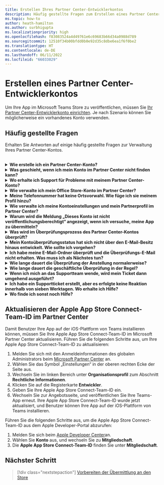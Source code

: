 ```yaml
---
title: Erstellen Ihres Partner Center-Entwicklerkontos
description: Häufig gestellte Fragen zum Erstellen eines Partner Center-Entwicklerkontos für die Veröffentlichung Ihrer App im Microsoft Teams Store.
ms.topic: how-to
author: heath-hamilton
ms.author: surbhigupta
ms.localizationpriority: high
ms.openlocfilehash: f83083524a4d49761e6c69683b66d34a0988d789
ms.sourcegitcommit: 12510f34b00bfdd0b0e92d35c8dbe6ea1f6f0be2
ms.translationtype: HT
ms.contentlocale: de-DE
ms.lasthandoff: 06/11/2022
ms.locfileid: "66033029"
---
```

# <a name="create-a-partner-center-developer-account"></a>Erstellen eines Partner Center-Entwicklerkontos

Um Ihre App im Microsoft Teams Store zu veröffentlichen, müssen Sie [Ihr Partner Center-Entwicklerkonto einrichten](/office/dev/store/open-a-developer-account). Je nach Szenario können Sie möglicherweise ein vorhandenes Konto verwenden.

## <a name="faq"></a>Häufig gestellte Fragen

Erhalten Sie Antworten auf einige häufig gestellte Fragen zur Verwaltung Ihres Partner Center-Kontos.

<br>

<details>

<summary><b>Wie erstelle ich ein Partner Center-Konto?</b></summary>

Sie können ein Partner Center-Konto auf eine der folgenden Arten erstellen:

* Wenn Sie im Partner Center noch nicht registriert und auch nicht über ein Microsoft Networkkonto verfügen, [erstellen Sie ein Konto mithilfe der Anweisungen auf der Partner Center-Registrierungsseite](/office/dev/store/open-a-developer-account#create-an-account-using-the-partner-center-enrollment-page).
* Wenn Sie bereits im Microsoft Partner Network registriert sind, [erstellen Sie ein Konto mithilfe vorhandener Microsoft Partner Center-Registrierungen direkt im Partner Center](/office/dev/store/open-a-developer-account#create-an-account-using-an-existing-partner-center-enrollment).

<br>

</details>

<details>

<summary><b>Was geschieht, wenn ich mein Konto im Partner Center nicht finden kann?</b></summary>

Öffnen Sie ein [Partner Center-Supportticket](https://partner.microsoft.com/support/v2/?stage=1), und wählen Sie Folgendes aus:

| Menü | Option |
| -------   | -------  |
|Kategorie| Commercial Marketplace|
| Thema | Allgemeine Marketplace-Hilfe und Fragen zur Vorgehensweise |
| Subtopic| Office-Add-In |

<br>

</details>

<details>

<summary><b>Wo erhalte ich Support für Probleme mit meinem Partner Center-Konto?</b></summary>

Besuchen Sie die [Supportseite der Herausgeber](https://aka.ms/marketplacepublishersupport), um nach Ihrem Problem zu suchen. Wenn die Anleitung nicht hilfreich ist, erstellen Sie ein [Partner Center-Supportticket](/azure/marketplace/partner-center-portal/support#how-to-open-a-support-ticket).

<br>

</details>

<details>

<summary><b>Wie verwalte ich mein Office Store-Konto im Partner Center?</b></summary>

Weitere Informationen finden Sie unter [Verwalten Ihres Kontos über das Partner Center](/office/dev/store/manage-account-settings-and-profile).

<br>

</details>

<details>

<summary><b>Meine Telefonnummer hat keine Ortsvorwahl. Wie füge ich sie meinem Profil hinzu?</b></summary>

Die Telefonnummer umfasst drei Teile: Landesvorwahl, Ortsvorwahl und Telefonnummer. Wenn Ihre Telefonnummer keine Ortsvorwahl enthält, lassen Sie das zweite Feld leer, und füllen Sie das dritte Feld aus.

<br>

</details>

<details>

<summary><b>Wie verwalte ich meine Kontoeinstellungen und mein Partnerprofil im Partner Center?</b></summary>

Weitere Informationen finden Sie unter [Verwalten von Kontoeinstellungen und Profilinformationen](/windows/uwp/publish/manage-account-settings-and-profile#additional-settings-and-info).

<br>

</details>

<details>

<summary><b>Warum wird die Meldung „Dieses Konto ist nicht veröffentlichungsberechtigt“ angezeigt, wenn ich versuche, meine App zu übermitteln?</b></summary>

Sie haben diese Fehlermeldung erhalten, da ihr [Kontoüberprüfungsstatus](/partner-center/verification-responses) aussteht. Überprüfen Sie Ihren Status im Partner [Center-Dashboard](https://partner.microsoft.com/dashboard). Wählen Sie das Zahnradsymbol **Einstellungen** aus, und wählen Sie **Entwicklereinstellungen > Konto > Kontoeinstellungen** aus.

![Partner Center-Überprüfungsstatus](~/assets/images/partner-center-verification-status.png)

<br>

</details>

<details>

<summary><b>Was wird im Überprüfungsprozess des Partner Center-Kontos überprüft?</b></summary>

Es gibt drei Überprüfungsbereiche: **E-Mail-Besitz**, **Anstellung** und **Unternehmen**. Weitere Informationen finden Sie unter [Was überprüft wird und wie reagiert werden soll](/partner-center/verification-responses#what-is-verified-and-how-to-respond).

Wenn Sie der primäre Kontakt, der globale Administrator oder Kontoadministrator sind, können Sie den Überprüfungsstatus überwachen und den Fortschritt auf Ihrer Profilseite nachverfolgen.

Nach Abschluss des Überprüfungsprozesses ändert sich der Status Ihrer Registrierung auf der Profilseite von *Ausstehend* zu *Autorisiert*. Der primäre Kontakt erhält dann innerhalb weniger Werktage eine E-Mail von Microsoft.

<br>

</details>

<details>

<summary><b>Mein Kontoüberprüfungsstatus hat sich nicht über den E-Mail-Besitz hinaus entwickelt. Wie sollte ich vorgehen?</b></summary>

Während der Überprüfung des **E-Mail-Besitzes** wird eine Übeprüfungs-E-Mail an den primären Kontakt gesendet. Überprüfen Sie den Posteingang Ihres primären Kontakts auf eine E-Mail von **maccount@microsoft.com** mit der Betreffzeile **Aktion erforderlich: Überprüfen Sie Ihr E-Mail-Konto bei Microsoft**, und schließen Sie den E-Mail-Überprüfungsprozess ab. Die Überprüfungs-E-Mail wird an die Adresse gesendet, die in den Einstellungen Ihres Partner Center-Kontos aufgeführt ist.

Beachten Sie Folgendes zum E-Mail-Überprüfungsprozess:

* Der Link zur E-Mail-Überprüfung ist nur sieben Tage lang gültig.
* Sie können das erneute Senden der E-Mail anfordern, indem Sie ihre Partnerprofilseite besuchen und den Link **Überprüfungs-E-Mail erneut senden** auswählen.
* Um sicherzustellen, dass Sie die E-Mail erhalten, listen Sie **microsoft.com** als sichere Domäne auf, und überprüfen Sie Ihre Junk-E-Mail-Ordner.

<br>

</details>

<details>

<summary><b>Ich habe meine E-Mail-Ordner überprüft und die Überprüfungs-E-Mail nicht erhalten. Was muss ich als Nächstes tun?</b></summary>

Versuchen Sie, das Problem durch folgende Maßnahme zu beheben:

* Überprüfen Sie Ihren Junk- oder Spamordner.
* Löschen Sie den Browsercache, wechseln Sie zu Ihrem Partner Center-Kontodashboard, und wählen Sie **Überprüfungs-E-Mail erneut senden** aus.
* Versuchen Sie, über einen anderen Browser auf den Link **Überprüfungs-Mail erneut senden** zuzugreifen.
* Arbeiten Sie mit Ihrer IT-Abteilung, um sicherzustellen, dass die Überprüfungs-E-Mails nicht von Ihrem E-Mail-Server blockiert werden.
* Passen Sie den Spamfilter Ihres Servers so an, dass alle E-Mails von **maccount@microsoft.com** zugelassen oder sicher aufgelistet werden.

<br>

</details>

<details>

<summary><b>Wie lange dauert die Überprüfung der Anstellung normalerweise?</b></summary>

Wenn alle übermittelten Details korrekt sind, dauert die Überprüfung der Anstellung etwa zwei Stunden.

<br>

</details>

<details>

<summary><b>Wie lange dauert die geschäftliche Überprüfung in der Regel?</b></summary>

Wenn alle erforderlichen Dokumente übermittelt werden, dauert der Abschluss der geschäftlichen Überprüfung ein bis zwei Werktage.

<br>

</details>

<details>

<summary><b>Wenn ich mich an das Supportteam wende, wird mein Ticket dann umgehend ausgeführt?</b></summary>

Supporttickets werden innerhalb einer Woche geklärt. Suchen Sie nach Updates, die an die E-Mail gesendet wurden, die Sie beim Erstellen des Supporttickets angegeben haben.

<br>

</details>

<details>

<summary><b>Ich habe ein Supportticket erstellt, aber es erfolgte keine Reaktion innerhalb von sieben Werktagen. Wo erhalte ich Hilfe?</b></summary>

Senden Sie eine E-Mail mit den folgenden Details an <a href="mailto:teamsubm@microsoft.com">teamsubm@microsoft.com</a> :

* **Betreffzeile**: Partner Center-Kontoproblem für *Ihr App-Name*.
* **E-Mail-Text**:
  * Supportticketnummer.
  * Ihre Verkäufer-ID.
  * Screenshot des Problems (sofern möglich).

<br>

</details>

<details>

<summary><b>Wo finde ich sonst noch Hilfe?</b></summary>

Die folgenden Ressourcen können ebenfalls hilfreich sein:

* [Häufig gestellte Fragen zur Microsoft 365 App-Übermittlung](/office/dev/store/appsource-submission-faq).
* [Dokumentation zum Commercial Marketplace](/azure/marketplace/).

<br>

</details>

## <a name="update-apple-app-store-connect-team-id-on-partner-center"></a>Aktualisieren der Apple App Store Connect-Team-ID im Partner Center

Damit Benutzer Ihre App auf der iOS-Plattform von Teams installieren können, müssen Sie Ihre Apple App Store Connect-Team-ID im Microsoft Partner Center aktualisieren. Führen Sie die folgenden Schritte aus, um Ihre Apple App Store Connect-Team-ID zu aktualisieren:

1. Melden Sie sich mit den Anmeldeinformationen des globalen Administrators beim [Microsoft Partner Center](https://partner.microsoft.com/dashboard/home) an.
1. Wählen Sie das Symbol „Einstellungen“ in der oberen rechten Ecke der Seite aus.
1. Wechseln Sie im linken Bereich unter **Organisationsprofil** zum Abschnitt **Rechtliche Informationen**.
1. Klicken Sie auf die Registerkarte **Entwickler**.
1. Geben Sie Ihre Apple App Store Connect-Team-ID ein.
1. Wechseln Sie zur Angebotsseite, und veröffentlichen Sie Ihre Teams-App erneut.
   Ihre Apple App Store Connect-Team-ID wurde jetzt aktualisiert, und Benutzer können Ihre App auf der iOS-Plattform von Teams installieren.

Führen Sie die folgenden Schritte aus, um die Apple App Store Connect-Team-ID aus dem Apple Developer-Portal abzurufen:

1. Melden Sie sich beim [Apple Developer Center](https://developer.apple.com/)an.
1. Wählen Sie **Konto** aus, und wechseln Sie zu **Mitgliedschaft**.
1. Die **Apple App Store Connect-Team-ID** finden Sie unter **Mitgliedschaft**.

## <a name="next-step"></a>Nächster Schritt

> [!div class="nextstepaction"]
> [Vorbereiten der Übermittlung an den Store](~/concepts/deploy-and-publish/appsource/prepare/submission-checklist.md)
